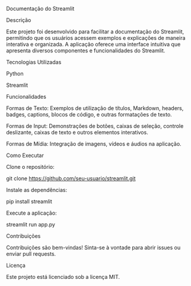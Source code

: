Documentação do Streamlit

Descrição

Este projeto foi desenvolvido para facilitar a documentação do Streamlit, permitindo que os usuários acessem exemplos e explicações de maneira interativa e organizada. A aplicação oferece uma interface intuitiva que apresenta diversos componentes e funcionalidades do Streamlit.

Tecnologias Utilizadas

Python

Streamlit

Funcionalidades

Formas de Texto: Exemplos de utilização de títulos, Markdown, headers, badges, captions, blocos de código, e outras formatações de texto.

Formas de Input: Demonstrações de botões, caixas de seleção, controle deslizante, caixas de texto e outros elementos interativos.

Formas de Mídia: Integração de imagens, vídeos e áudios na aplicação.

Como Executar

Clone o repositório:

git clone https://github.com/seu-usuario/streamlit.git

Instale as dependências:

pip install streamlit

Execute a aplicação:

streamlit run app.py

Contribuições

Contribuições são bem-vindas! Sinta-se à vontade para abrir issues ou enviar pull requests.

Licença

Este projeto está licenciado sob a licença MIT.
